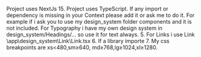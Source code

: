 Project uses NextJs 15. Project uses TypeScript. If any import or dependency is missing in your Context please add it or ask me to do it. For example if i ask you to use my design_system folder components and it is not included. For Typography i have my own design system in design_system/Headings/... so use it for text always.
5. For Links i use Link \app\design_system\Link\Link.tsx
6. If a library importe
7. My css breakpoints are xs<480,sm≥640, md≥768,lg≥1024,xl≥1280.